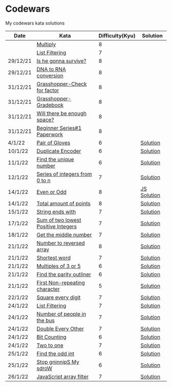 # Codewars
My codewars kata solutions


|Date   |Kata   |Difficulty(**Kyu**)   |Solution |
|---|---|---|---|
|   |[Multiply](https://www.codewars.com/kata/50654ddff44f800200000004)   |8   |
|   |[List Filtering](https://www.codewars.com/kata/53dbd5315a3c69eed20002dd)   |7   |
|29/12/21   |[Is he gonna survive?](https://www.codewars.com/kata/59ca8246d751df55cc00014c/train/python)|8   |
|29/12/21   |[DNA to RNA conversion](https://www.codewars.com/kata/5556282156230d0e5e000089/train/python)   |8   |
|31/12/21   |[Grasshopper-Check for factor](https://www.codewars.com/kata/55cbc3586671f6aa070000fb/train/python)   |8   |   
|31/12/21   |[Grasshopper-Gradebook](https://www.codewars.com/kata/55cbd4ba903825f7970000f5)   |8   |
|31/12/21|[Will there be enough space?](https://www.codewars.com/kata/5875b200d520904a04000003/train/python)|8|
|31/12/21|[Beginner Series#1 Paperwork](https://www.codewars.com/kata/55f9b48403f6b87a7c0000bd/train/python)|8|
|4/1/22|[Pair of Gloves](https://www.codewars.com/kata/58235a167a8cb37e1a0000db)|6|[Solution](https://github.com/DummyKen/Codewars/blob/main/6kyu/Pair%20of%20gloves.py)|
10/1/22|[Duplicate Encoder](https://www.codewars.com/kata/54b42f9314d9229fd6000d9c/python)|6|[Solution](https://github.com/DummyKen/Codewars/blob/main/6kyu/duplicateEncoder.py)
11/1/22|[Find the unique number](https://www.codewars.com/kata/585d7d5adb20cf33cb000235/train/python)|6|[Solution](https://github.com/DummyKen/Codewars/blob/main/6kyu/uniquenumber.py)
12/1/22|[Series of integers from 0 to n](https://www.codewars.com/kata/5841f4fb673ea2a2ae000111/train/python)|7|[Solution](https://github.com/DummyKen/Codewars/blob/main/7kyu/seriesOfIntegers.py)
14/1/22|[Even or Odd](https://www.codewars.com/kata/53da3dbb4a5168369a0000fe/train/javascript)|8|[JS Solution](https://github.com/DummyKen/Codewars/blob/main/8kyu/evenodd.js)
|14/1/22|[Total amount of points](https://www.codewars.com/kata/5bb904724c47249b10000131)   |8   |[Solution](https://github.com/DummyKen/Codewars/blob/main/8kyu/totalpoints.py)
15/1/22|[String ends with](https://www.codewars.com/kata/51f2d1cafc9c0f745c00037d/python)|7|[Solution](https://github.com/DummyKen/Codewars/blob/main/7kyu/stringendswith.py)
17/1/22|[Sum of two lowest Positive Integers](https://www.codewars.com/kata/558fc85d8fd1938afb000014/python)|7|[Solution](https://github.com/DummyKen/Codewars/blob/main/7kyu/sumof2positiveints.py)
18/1/22|[Get the middle number](https://www.codewars.com/kata/56747fd5cb988479af000028/train/python)|7|[Solution](https://github.com/DummyKen/Codewars/blob/main/7kyu/middlenumber.py)
21/1/22|[Number to reversed array](https://www.codewars.com/kata/5583090cbe83f4fd8c000051/)|8|[Solution](https://github.com/DummyKen/Codewars/blob/main/8kyu/number_reversed_array.py)
21/1/22|[Shortest word](https://www.codewars.com/kata/57cebe1dc6fdc20c57000ac9)|7|[Solution](https://github.com/DummyKen/Codewars/blob/main/7kyu/shortest_word.py)
21/1/22|[Multiples of 3 or 5](https://www.codewars.com/kata/514b92a657cdc65150000006/solutions/python)|6|[Solution](https://github.com/DummyKen/Codewars/blob/main/6kyu/multiples_3or5.py)
21/1/22|[Find the parity outliner](https://www.codewars.com/kata/5526fc09a1bbd946250002dc/solutions/python)|6|[Solution](https://github.com/DummyKen/Codewars/blob/main/6kyu/parity_outliner.py)
21/1/22|[First Non-repeating character](https://www.codewars.com/kata/52bc74d4ac05d0945d00054e/python)|5|[Solution](https://github.com/DummyKen/Codewars/blob/main/5kyu/first_nonrepeating.py)
22/1/22|[Square every digit](https://www.codewars.com/kata/546e2562b03326a88e000020/solutions/python)|7|[Solution](https://github.com/DummyKen/Codewars/blob/main/7kyu/square_every_digit.py)
24/1/22|[List Filtering](https://www.codewars.com/kata/53dbd5315a3c69eed20002dd/)|7|[Solution](https://github.com/DummyKen/Codewars/blob/main/7kyu/list_filtering.py)
24/1/22|[Number of people in the bus](https://www.codewars.com/kata/5648b12ce68d9daa6b000099/train/python)|7|[Solution](https://github.com/DummyKen/Codewars/blob/main/7kyu/people_on_bus.py)
24/1/22|[Double Every Other](https://www.codewars.com/kata/5809c661f15835266900010a/train/python)|7|[Solution](https://github.com/DummyKen/Codewars/blob/main/7kyu/double_every_other.py)
24/1/22|[Bit Counting](https://www.codewars.com/kata/526571aae218b8ee490006f4/train/python)|6|[Solution](https://github.com/DummyKen/Codewars/blob/main/6kyu/bit_counting.py)
24/1/22|[Two to one](https://www.codewars.com/kata/5656b6906de340bd1b0000ac/train/python)|7|[Solution](https://github.com/DummyKen/Codewars/blob/main/7kyu/two_to_one.py)
25/1/22|[Find the odd int](https://www.codewars.com/kata/54da5a58ea159efa38000836/train/python)|6|[Solution](https://github.com/DummyKen/Codewars/blob/main/6kyu/odd_int.py)
25/1/22|[Stop gninnipS My sdroW](https://www.codewars.com/kata/5264d2b162488dc400000001/train/python)|6|[Solution](https://github.com/DummyKen/Codewars/blob/main/6kyu/gninnipS_words.py)
26/1/22|[JavaScript array filter](https://www.codewars.com/kata/514a6336889283a3d2000001/solutions/python)|7|[Solution](https://github.com/DummyKen/Codewars/blob/main/7kyu/array_filter.py)
